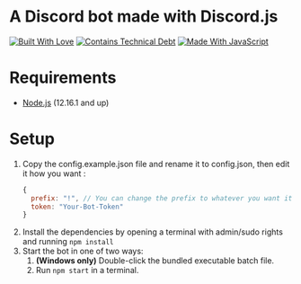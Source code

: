 # A Discord bot made with Discord.js
[![Built With Love](https://forthebadge.com/images/badges/built-with-love.svg)](https://forthebadge.com)
[![Contains Technical Debt](https://forthebadge.com/images/badges/contains-technical-debt.svg)](https://forthebadge.com)
[![Made With JavaScript](https://forthebadge.com/images/badges/made-with-javascript.svg)](https://forthebadge.com)

# Requirements

- [Node.js](https://nodejs.org/en/download/) (12.16.1 and up)

# Setup
1. Copy the config.example.json file and rename it to config.json, then edit it how you want :
    ```js
    {
      prefix: "!", // You can change the prefix to whatever you want it doesn't have to be - !
      token: "Your-Bot-Token"
    }
    ```
2. Install the dependencies by opening a terminal with admin/sudo rights and running `npm install`
3. Start the bot in one of two ways:
   1. **(Windows only)** Double-click the bundled executable batch file.
   2. Run `npm start` in a terminal.